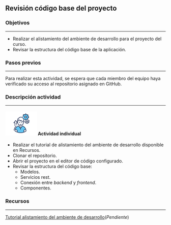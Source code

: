 ## Revisión código base del proyecto

### Objetivos
---

* Realizar el alistamiento del ambiente de desarrollo para el proyecto del curso.
* Revisar la estructura del código base de la aplicación.


### Pasos previos
---

Para realizar esta actividad, se espera que cada miembro del equipo haya verificado su acceso al repositorio asignado en GitHub.

### Descripción actividad
---

#### ![](./../../../assets/images/individuo.png) Actividad individual

* Realizar el tutorial de alistamiento del ambiente de desarrollo disponible en Recursos.
* Clonar el repositorio.
* Abrir el proyecto en el editor de código configurado.
* Revisar la estructura del código base:
  * Modelos.
  * Servicios rest.
  * Conexión entre *backend* y *frontend*.
  * Componentes.

### Recursos 
---

[Tutorial alistamiento del ambiente de desarrollo]()(*Pendiente*)


